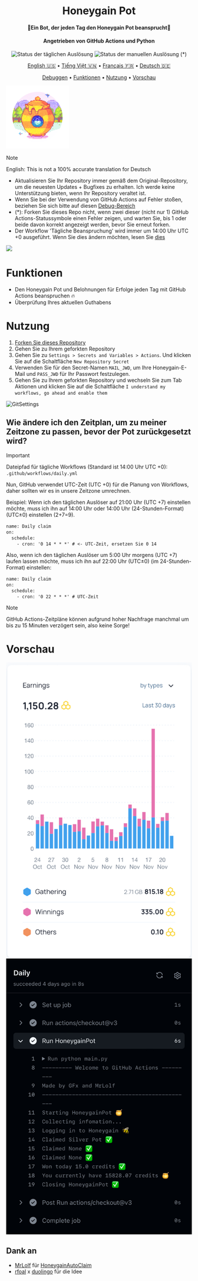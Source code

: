 <h1 align="center">Honeygain Pot</h1>
<h4 align="center">🐝Ein Bot, der jeden Tag den Honeygain Pot beansprucht🍯</h4>
<h4 align="center">Angetrieben von GitHub Actions und Python</h4>
<p align="center">
<img alt="Status der täglichen Auslösung" src="https://github.com/gorouflex/HoneygainPot/actions/workflows/daily.yml/badge.svg">
<img alt="Status der manuellen Auslösung" src="https://github.com/gorouflex/HoneygainPot/actions/workflows/manual.yml/badge.svg"> (*)
<p align="center">
  <a href="https://github.com/gorouflex/HoneygainPot/">English 🇺🇸</a>
  •
  <a href="README-vn.md">Tiếng Việt 🇻🇳</a>
  •
  <a href="README-fr.md">Français 🇫🇷</a>
  •
  <a href="README-de.md">Deutsch 🇩🇪</a>
<p align="center">
  <a href="Debug.md">Debuggen</a>     
  •
  <a href="#Feature">Funktionen</a>
  •
  <a href="#Nutzung">Nutzung</a> 
  •
  <a href="#vorschau">Vorschau</a>
</p>
 <p align="left">
   
<img src="Img/Logo.png"               
     width="170" 
     height="170"></p>
    
> [!NOTE]
> English: This is not a 100% accurate translation for Deutsch
> - Aktualisieren Sie Ihr Repository immer gemäß dem Original-Repository, um die neuesten Updates + Bugfixes zu erhalten. Ich werde keine Unterstützung bieten, wenn Ihr Repository veraltet ist.
> - Wenn Sie bei der Verwendung von GitHub Actions auf Fehler stoßen, beziehen Sie sich bitte auf diesen [Debug-Bereich](Debug.md)
> - (*): Forken Sie dieses Repo nicht, wenn zwei dieser (nicht nur 1) GitHub Actions-Statussymbole einen Fehler zeigen, und warten Sie, bis 1 oder beide davon korrekt angezeigt werden, bevor Sie erneut forken.
> - Der Workflow 'Tägliche Beanspruchung' wird immer um 14:00 Uhr UTC +0 ausgeführt. Wenn Sie dies ändern möchten, lesen Sie [dies](https://github.com/gorouflex/HoneygainPot/blob/main/README-de.md#wie-%C3%A4ndere-ich-den-zeitplan-um-zu-meiner-zeitzone-zu-passen-bevor-der-pot-zur%C3%BCckgesetzt-wird)
> <img src="https://i.imgur.com/htGeFlY.jpg">
  
# Funktionen 

- Den Honeygain Pot und Belohnungen für Erfolge jeden Tag mit GitHub Actions beanspruchen 🔥
- Überprüfung Ihres aktuellen Guthabens

# Nutzung 

  1. [Forken Sie dieses Repository](https://github.com/gorouflex/HoneygainPot/fork)
  2. Gehen Sie zu Ihrem geforkten Repository
  3. Gehen Sie zu `Settings > Secrets and Variables > Actions`. Und klicken Sie auf die Schaltfläche `New Repository Secret`
  4. Verwenden Sie für den Secret-Namen `MAIL_JWD`, um Ihre Honeygain-E-Mail und `PASS_JWD` für Ihr Passwort festzulegen.
  5. Gehen Sie zu Ihrem geforkten Repository und wechseln Sie zum Tab Aktionen und klicken Sie auf die Schaltfläche `I understand my workflows, go ahead and enable them`

![GitSettings](https://github.com/gorouflex/HoneygainPot/assets/98001973/d8d33621-5717-488d-9a80-6db395c8ac9d)

## Wie ändere ich den Zeitplan, um zu meiner Zeitzone zu passen, bevor der Pot zurückgesetzt wird?

> [!IMPORTANT]
Dateipfad für tägliche Workflows (Standard ist 14:00 Uhr UTC +0): `.github/workflows/daily.yml`

Nun, GitHub verwendet UTC-Zeit (UTC +0) für die Planung von Workflows, daher sollten wir es in unsere Zeitzone umrechnen.

Beispiel: Wenn ich den täglichen Auslöser auf 21:00 Uhr (UTC +7) einstellen möchte, muss ich ihn auf 14:00 Uhr oder 14:00 Uhr (24-Stunden-Format) (UTC±0) einstellen (2+7=9).

```
name: Daily claim
on:
  schedule:
    - cron: '0 14 * * *' # <- UTC-Zeit, ersetzen Sie 0 14
```
Also, wenn ich den täglichen Auslöser um 5:00 Uhr morgens (UTC +7) laufen lassen möchte, muss ich ihn auf 22:00 Uhr (UTC±0) (im 24-Stunden-Format) einstellen:
```
name: Daily claim
on:
  schedule:
    - cron: '0 22 * * *' # UTC-Zeit
```

> [!NOTE]
> GitHub Actions-Zeitpläne können aufgrund hoher Nachfrage manchmal um bis zu 15 Minuten verzögert sein, also keine Sorge!

# Vorschau

<p align="center">
  <img src="Img/preview (1).jpeg">
  <img src="Img/preview.jpeg">
</p>

## Dank an
- [MrLolf](https://github.com/MrLoLf/) für [HoneygainAutoClaim](https://github.com/MrLoLf/HoneygainAutoClaim)
- [rfoal](https://github.com/rfoel/) x [duolingo](https://github.com/rfoel/duolingo) für die Idee
